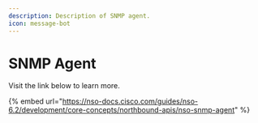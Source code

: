 ```yaml
---
description: Description of SNMP agent.
icon: message-bot
---
```


# SNMP Agent

Visit the link below to learn more.

{% embed url="https://nso-docs.cisco.com/guides/nso-6.2/development/core-concepts/northbound-apis/nso-snmp-agent" %}
